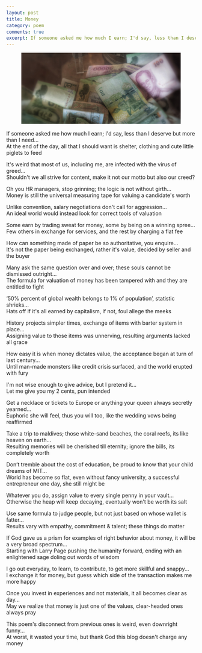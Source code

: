 ```yaml
---
layout: post
title: Money
category: poem
comments: true
excerpt: If someone asked me how much I earn; I'd say, less than I deserve but more than I need...  
---
```


<figure>
    <a href="#"><img src="/images/poem-money.jpg"></a>
</figure>


If someone asked me how much I earn; I'd say, less than I deserve but more than I need...    
At the end of the day, all that I should want is shelter, clothing and cute little piglets to feed


It's weird that most of us, including me, are infected with the virus of greed...  
Shouldn't we all strive for content, make it not our motto but also our creed?


Oh you HR managers, stop grinning; the logic is not without girth...    
Money is still the universal measuring tape for valuing a candidate's worth


Unlike convention, salary negotiations don't call for aggression...    
An ideal world would instead look for correct tools of valuation


Some earn by trading sweat for money, some by being on a winning spree...  
Few others in exchange for services, and the rest by charging a flat fee


How can something made of paper be so authoritative, you enquire...    
It's not the paper being exchanged, rather it's value, decided by seller and the buyer


Many ask the same question over and over; these souls cannot be dismissed outright...  
The formula for valuation of money has been tampered with and they are entitled to fight


‘50% percent of global wealth belongs to 1% of population’, statistic shrieks...  
Hats off if it's all earned by capitalism, if not, foul allege the meeks


History projects simpler times, exchange of items with barter system in place...  
Assigning value to those items was unnerving, resulting arguments lacked all grace


How easy it is when money dictates value, the acceptance began at turn of last century...  
Until man-made monsters like credit crisis surfaced, and the world erupted with fury


I'm not wise enough to give advice, but I pretend it...  
Let me give you my 2 cents, pun intended


Get a necklace or tickets to Europe or anything your queen always secretly yearned...  
Euphoric she will feel, thus you will too, like the wedding vows being reaffirmed


Take a trip to maldives; those white-sand beaches, the coral reefs, its like heaven on earth...  
Resulting memories will be cherished till eternity; ignore the bills, its completely worth


Don’t tremble about the cost of education, be proud to know that your child dreams of MIT...  
World has become so flat, even without fancy university, a successful entrepreneur one day, she still might be


Whatever you do, assign value to every single penny in your vault...  
Otherwise the heap will keep decaying, eventually won't be worth its salt


Use same formula to judge people, but not just based on whose wallet is fatter...  
Results vary with empathy, commitment & talent; these things do matter


If God gave us a prism for examples of right behavior about money, it will be a very broad spectrum...  
Starting with Larry Page pushing the humanity forward, ending with an enlightened sage doling out words of wisdom


I go out everyday, to learn, to contribute, to get more skillful and snappy...  
I exchange it for money, but guess which side of the transaction makes me more happy


Once you invest in experiences and not materials, it all becomes clear as day...  
May we realize that money is just one of the values, clear-headed ones always pray


This poem's disconnect from previous ones is weird, even downright funny...    
At worst, it wasted your time, but thank God this blog doesn't charge any money






